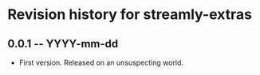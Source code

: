 # Revision history for streamly-extras

## 0.0.1 -- YYYY-mm-dd

* First version. Released on an unsuspecting world.
